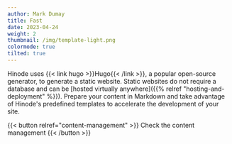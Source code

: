 ```yaml
---
author: Mark Dumay
title: Fast
date: 2023-04-24
weight: 2
thumbnail: /img/template-light.png
colormode: true
tilted: true
---
```


Hinode uses {{< link hugo >}}Hugo{{< /link >}}, a popular open-source generator, to generate a static website. Static websites do not require a database and can be [hosted virtually anywhere]({{% relref "hosting-and-deployment" %}}). Prepare your content in Markdown and take advantage of Hinode's predefined templates to accelerate the development of your site.

{{< button relref="content-management" >}}
    Check the content management
{{< /button >}}
